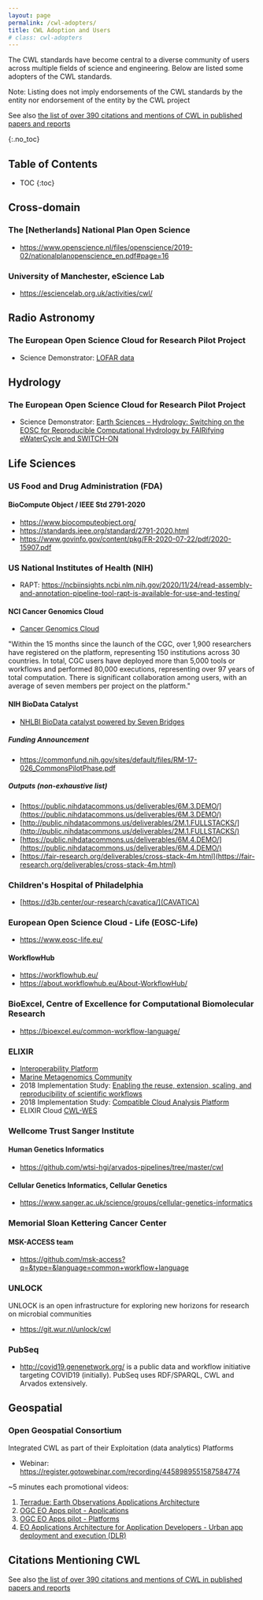 ```yaml
---
layout: page
permalink: /cwl-adopters/
title: CWL Adoption and Users 
# class: cwl-adopters
---
```


The CWL standards have become central to a diverse community of users across multiple fields of science and engineering. Below are listed some adopters of the CWL standards.

Note: Listing does not imply endorsements of the CWL standards by the entity nor endorsement of the entity by the CWL project

See also [the list of over 390 citations and mentions of CWL in published papers and reports](https://www.zotero.org/groups/2294829/cwl/items)

{:.no_toc}
## Table of Contents

- TOC
{:toc}

<a id="Cross-domain"></a>
## Cross-domain

<a id="The-[Netherlands]-National-Plan-Open-Science"></a>
### The [Netherlands] National Plan Open Science
* <https://www.openscience.nl/files/openscience/2019-02/nationalplanopenscience_en.pdf#page=16>

<a id="University-of-Manchester,-eScience-Lab"></a>
### University of Manchester, eScience Lab

* <https://esciencelab.org.uk/activities/cwl/>

<a id="Radio-Astronomy"></a>
## Radio Astronomy

<a id="The-European-Open-Science-Cloud-for-Research-Pilot-Project"></a>
### The European Open Science Cloud for Research Pilot Project

* Science Demonstrator: [LOFAR data](https://www.eoscpilot.eu/science-demos/lofar-data)

<a id="Hydrology"></a>
## Hydrology

<a id="The-European-Open-Science-Cloud-for-Research-Pilot-Project"></a>
### The European Open Science Cloud for Research Pilot Project

* Science Demonstrator: [Earth Sciences – Hydrology: Switching on the EOSC for Reproducible Computational Hydrology by FAIRifying eWaterCycle and SWITCH-ON](https://eoscpilot.eu/earth-sciences-%E2%80%93-hydrology-switching-eosc-reproducible-computational-hydrology-fairifying)

<a id="Life-Sciences"></a>
## Life Sciences

<a id="US-Food-and-Drug-Administration-(FDA)"></a>
### US Food and Drug Administration (FDA)

#### BioCompute Object / IEEE Std 2791-2020

* <https://www.biocomputeobject.org/>
* <https://standards.ieee.org/standard/2791-2020.html>
* <https://www.govinfo.gov/content/pkg/FR-2020-07-22/pdf/2020-15907.pdf>

<a id="US-National-Institutes-of-Health-(NIH)"></a>
### US National Institutes of Health (NIH)

* RAPT: <https://ncbiinsights.ncbi.nlm.nih.gov/2020/11/24/read-assembly-and-annotation-pipeline-tool-rapt-is-available-for-use-and-testing/>

#### NCI Cancer Genomics Cloud

* [Cancer Genomics Cloud](https://www.cancergenomicscloud.org/)

"Within the 15 months since the launch of the CGC, over 1,900 researchers have registered on the platform, representing 150 institutions across 30 countries. In total, CGC users have deployed more than 5,000 tools or workflows and performed 80,000 executions, representing over 97 years of total computation. There is significant collaboration among users, with an average of seven members per project on the platform."

#### NIH BioData Catalyst

* [NHLBI BioData catalyst powered by Seven Bridges](https://biodatacatalyst.nhlbi.nih.gov/platforms/seven-bridges)

##### Funding Announcement

* <https://commonfund.nih.gov/sites/default/files/RM-17-026_CommonsPilotPhase.pdf>

##### Outputs (non-exhaustive list)

* [https://public.nihdatacommons.us/deliverables/6M.3.DEMO/](https://public.nihdatacommons.us/deliverables/6M.3.DEMO/)
* [http://public.nihdatacommons.us/deliverables/2M.1.FULLSTACKS/](http://public.nihdatacommons.us/deliverables/2M.1.FULLSTACKS/)
* [https://public.nihdatacommons.us/deliverables/6M.4.DEMO/](https://public.nihdatacommons.us/deliverables/6M.4.DEMO/)
* [https://fair-research.org/deliverables/cross-stack-4m.html](https://fair-research.org/deliverables/cross-stack-4m.html)

<a id="Children's-Hospital-of-Philadelphia"></a>
### Children's Hospital of Philadelphia

* [https://d3b.center/our-research/cavatica/](CAVATICA)

<a id="European-Open-Science-Cloud---Life-(EOSC-Life)"></a>
### European Open Science Cloud - Life (EOSC-Life)

* <https://www.eosc-life.eu/>

#### WorkflowHub

* <https://workflowhub.eu/>
* <https://about.workflowhub.eu/About-WorkflowHub/>

<a id="BioExcel,-Centre-of-Excellence-for-Computational-Biomolecular-Research"></a>
### BioExcel, Centre of Excellence for Computational Biomolecular Research

* <https://bioexcel.eu/common-workflow-language/>

<a id="ELIXIR"></a>
### ELIXIR
* [Interoperability Platform](https://elixir-europe.org/platforms/interoperability)
* [Marine Metagenomics Community](https://elixir-europe.org/communities/marine-metagenomics)
* 2018 Implementation Study: [Enabling the reuse, extension, scaling, and reproducibility of scientific workflows](https://elixir-europe.org/about-us/implementation-studies/cwl-2018)
* 2018 Implementation Study: [Compatible Cloud Analysis Platform](https://elixir-europe.org/about-us/implementation-studies/compatible-cloud-2018)
* ELIXIR Cloud [CWL-WES](https://github.com/elixir-cloud-aai/cwl-WES)

<a id="Wellcome-Trust-Sanger-Institute"></a>
### Wellcome Trust Sanger Institute

#### Human Genetics Informatics 

* <https://github.com/wtsi-hgi/arvados-pipelines/tree/master/cwl>

#### Cellular Genetics Informatics, Cellular Genetics

* <https://www.sanger.ac.uk/science/groups/cellular-genetics-informatics>

<a id="Memorial-Sloan-Kettering-Cancer-Center"></a>
### Memorial Sloan Kettering Cancer Center

#### MSK-ACCESS team

* <https://github.com/msk-access?q=&type=&language=common+workflow+language>

<a id="UNLOCK"></a>
### UNLOCK

UNLOCK is an open infrastructure for exploring new horizons for research on microbial communities

* <https://git.wur.nl/unlock/cwl>

<a id="PubSeq"></a>
### PubSeq

* <http://covid19.genenetwork.org/> is a public data and workflow initiative targeting COVID19 (initially). PubSeq uses RDF/SPARQL, CWL and Arvados extensively.

<a id="Geospatial"></a>
## Geospatial

<a id="Open-Geospatial-Consortium"></a>
### Open Geospatial Consortium

Integrated CWL as part of their Exploitation (data analytics) Platforms

* Webinar: <https://register.gotowebinar.com/recording/4458989551587584774>

~5 minutes each promotional videos: 

1. [Terradue: Earth Observations Applications Architecture](https://www.youtube.com/watch?v=bWcNyIe5jiA)
2. [OGC EO Apps pilot - Applications](https://www.youtube.com/watch?v=no3REyoxE38)
3. [OGC EO Apps pilot - Platforms](https://www.youtube.com/watch?v=QkdDFGEfIAY)
4. [EO Applications Architecture for Application Developers - Urban app deployment and execution (DLR)](https://www.youtube.com/watch?v=L9HreYAXUNo)

<a id="Citations-Mentioning-CWL"></a>
## Citations Mentioning CWL

See also [the list of over 390 citations and mentions of CWL in published papers and reports](https://www.zotero.org/groups/2294829/cwl/items)
